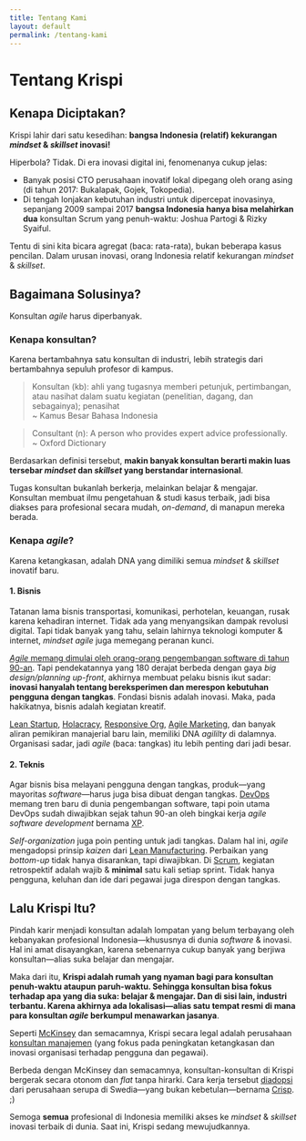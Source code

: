 ```yaml
---
title: Tentang Kami
layout: default
permalink: /tentang-kami
---
```


# Tentang Krispi

## Kenapa Diciptakan?

Krispi lahir dari satu kesedihan: **bangsa Indonesia (relatif) kekurangan *mindset* & *skillset* inovasi!**

Hiperbola? Tidak. Di era inovasi digital ini, fenomenanya cukup jelas:

- Banyak posisi CTO perusahaan inovatif lokal dipegang oleh orang asing (di tahun 2017: Bukalapak, Gojek, Tokopedia).
- Di tengah lonjakan kebutuhan industri untuk dipercepat inovasinya, sepanjang 2009 sampai 2017 **bangsa Indonesia hanya bisa melahirkan dua** konsultan Scrum yang penuh-waktu: Joshua Partogi & Rizky Syaiful.

Tentu di sini kita bicara agregat (baca: rata-rata), bukan beberapa kasus pencilan. Dalam urusan inovasi, orang Indonesia relatif kekurangan *mindset* & *skillset*.

## Bagaimana Solusinya?

Konsultan *agile* harus diperbanyak.

### Kenapa konsultan?

Karena bertambahnya satu konsultan di industri, lebih strategis dari bertambahnya sepuluh profesor di kampus.

> Konsultan (kb): ahli yang tugasnya memberi petunjuk, pertimbangan, atau nasihat dalam suatu kegiatan (penelitian, dagang, dan sebagainya); penasihat  
> ~ Kamus Besar Bahasa Indonesia

> Consultant (n): A person who provides expert advice professionally.  
> ~ Oxford Dictionary

Berdasarkan definisi tersebut, **makin banyak konsultan berarti makin luas tersebar *mindset* dan *skillset* yang berstandar internasional**.

Tugas konsultan bukanlah berkerja, melainkan belajar & mengajar. Konsultan membuat ilmu pengetahuan & studi kasus terbaik, jadi bisa diakses para profesional secara mudah, *on-demand*, di manapun mereka berada.

### Kenapa *agile*?<a name="kenapa-agile"></a>

Karena ketangkasan, adalah DNA yang dimiliki semua *mindset* & *skillset* inovatif baru. 

#### 1. Bisnis

Tatanan lama bisnis transportasi, komunikasi, perhotelan, keuangan, rusak karena kehadiran internet. Tidak ada yang menyangsikan dampak revolusi digital. Tapi tidak banyak yang tahu, selain lahirnya teknologi komputer & internet, *mindset agile* juga memegang peranan kunci.

[*Agile* memang dimulai oleh orang-orang pengembangan software di tahun 90-an](http://agilemanifesto.org/). Tapi pendekatannya yang 180 derajat berbeda dengan gaya *big design/planning up-front*, akhirnya membuat pelaku bisnis ikut sadar: **inovasi hanyalah tentang bereksperimen dan merespon kebutuhan pengguna dengan tangkas**. Fondasi bisnis adalah inovasi. Maka, pada hakikatnya, bisnis adalah kegiatan kreatif. 

[Lean Startup](http://theleanstartup.com/), [Holacracy](http://www.holacracy.org/), [Responsive Org](http://www.responsive.org/manifesto), [Agile Marketing](http://agilemarketingmanifesto.org/), dan banyak aliran pemikiran manajerial baru lain, memiliki DNA *agililty* di dalamnya. Organisasi sadar, jadi *agile* (baca: tangkas) itu lebih penting dari jadi besar.

#### 2. Teknis

Agar bisnis bisa melayani pengguna dengan tangkas, produk&mdash;yang mayoritas *software*&mdash;harus juga bisa dibuat dengan tangkas. [DevOps](https://en.wikipedia.org/wiki/DevOps) memang tren baru di dunia pengembangan software, tapi poin utama DevOps sudah diwajibkan sejak tahun 90-an oleh bingkai kerja *agile software development* bernama [XP](http://www.extremeprogramming.org/).

*Self-organization* juga poin penting untuk jadi tangkas. Dalam hal ini, *agile* mengadopsi prinsip *kaizen* dari [Lean Manufacturing](https://en.wikipedia.org/wiki/Lean_manufacturing). Perbaikan yang *bottom-up* tidak hanya disarankan, tapi diwajibkan. Di [Scrum](http://www.scrumguides.org/), kegiatan retrospektif adalah wajib & **minimal** satu kali setiap sprint. Tidak hanya pengguna, keluhan dan ide dari pegawai juga direspon dengan tangkas.

## Lalu Krispi Itu?

Pindah karir menjadi konsultan adalah lompatan yang belum terbayang oleh kebanyakan profesional Indonesia&mdash;khususnya di dunia *software* & inovasi. Hal ini amat disayangkan, karena sebenarnya cukup banyak yang berjiwa konsultan&mdash;alias suka belajar dan mengajar.

Maka dari itu, **Krispi adalah rumah yang nyaman bagi para konsultan penuh-waktu ataupun paruh-waktu. Sehingga konsultan bisa fokus terhadap apa yang dia suka: belajar & mengajar. Dan di sisi lain, industri terbantu. Karena akhirnya ada lokalisasi&mdash;alias satu tempat resmi di mana para konsultan *agile* berkumpul menawarkan jasanya**.

Seperti [McKinsey](https://en.wikipedia.org/wiki/McKinsey_%26_Company) dan semacamnya, Krispi secara legal adalah perusahaan [konsultan manajemen](https://en.wikipedia.org/wiki/Management_consulting) (yang fokus pada peningkatan ketangkasan dan inovasi organisasi terhadap pengguna dan pegawai).

Berbeda dengan McKinsey dan semacamnya, konsultan-konsultan di Krispi bergerak secara otonom dan *flat* tanpa hirarki. Cara kerja tersebut [diadopsi](http://dna.crisp.se/docs/index.html) dari perusahaan serupa di Swedia&mdash;yang bukan kebetulan&mdash;bernama [Crisp](https://www.crisp.se). ;)

Semoga **semua** profesional di Indonesia memiliki akses ke *mindset* & *skillset* inovasi terbaik di dunia. Saat ini, Krispi sedang mewujudkannya.
